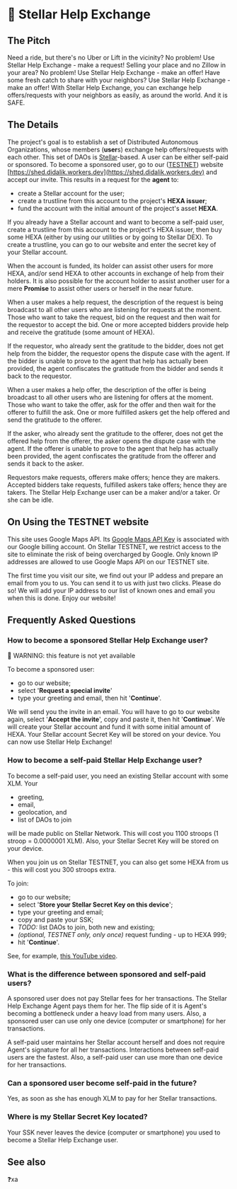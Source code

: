 # 👷 Stellar Help Exchange

## The Pitch

Need a ride, but there's no Uber or Lift in the vicinity? No problem! Use Stellar Help Exchange - make a request! Selling your place and no Zillow in your area? No problem! Use Stellar Help Exchange - make an offer! Have some fresh catch to share with your neighbors? Use Stellar Help Exchange - make an offer! With Stellar Help Exchange, you can exchange help offers/requests with your neighbors as easily, as around the world. And it is SAFE.

## The Details

The project's goal is to establish a set of Distributed Autonomous Organizations, whose members (**user**s) exchange help offers/requests with each other. This set of DAOs is [Stellar](https://stellar.org/)-based. A user can be either self-paid or sponsored. To become a sponsored user, go to our ([TESTNET](#on-using-the-testnet-website)) website [https://shed.didalik.workers.dev](https://shed.didalik.workers.dev) and accept our invite. This results in a request for the **agent** to:

- create a Stellar account for the user;
- create a trustline from this account to the project's **HEXA issuer**;
- fund the account with the initial amount of the project's asset **HEXA**.

If you already have a Stellar account and want to become a self-paid user, create a trustline from this account to the project's HEXA issuer, then buy some HEXA (either by using our utilities or by going to Stellar DEX). To create a trustline, you can go to our website and enter the secret key of your Stellar account.

When the account is funded, its holder can assist other users for more HEXA, and/or send HEXA to other accounts in exchange of help from their holders. It is also possible for the account holder to assist another user for a mere **Promise** to assist other users or herself in the near future.

When a user makes a help request, the description of the request is being broadcast to all other users who are listening for requests at the moment. Those who want to take the request, bid on the request and then wait for the requestor to accept the bid. One or more accepted bidders provide help and receive the gratitude (some amount of HEXA).

If the requestor, who already sent the gratitude to the bidder, does not get help from the bidder, the requestor opens the dispute case with the agent. If the bidder is unable to prove to the agent that help has actually been provided, the agent confiscates the gratitude from the bidder and sends it back to the requestor.

When a user makes a help offer, the description of the offer is being broadcast to all other users who are listening for offers at the moment. Those who want to take the offer, ask for the offer and then wait for the offerer to fulfill the ask. One or more fulfilled askers get the help offered and send the gratitude to the offerer.

If the asker, who already sent the gratitude to the offerer, does not get the offered help from the offerer, the asker opens the dispute case with the agent. If the offerer is unable to prove to the agent that help has actually been provided, the agent confiscates the gratitude from the offerer and sends it back to the asker.

Requestors make requests, offerers make offers; hence they are makers. Accepted bidders take requests, fulfilled askers take offers; hence they are takers. The Stellar Help Exchange user can be a maker and/or a taker. Or she can be idle.

## On Using the TESTNET website

This site uses Google Maps API. Its [Google Maps API Key](https://developers.google.com/maps/documentation/javascript/get-api-key) is associated with our Google billing account. On Stellar TESTNET, we restrict access to the site to eliminate the risk of being overcharged by Google. Only known IP addresses are allowed to use Google Maps API on our TESTNET site.

The first time you visit our site, we find out your IP addess and prepare an email from you to us. You can send it to us with just two clicks. Please do so! We will add your IP address to our list of known ones and email you when this is done. Enjoy our website!

## Frequently Asked Questions

### How to become a sponsored Stellar Help Exchange user?

👷 WARNING: this feature is not yet available

To become a sponsored user:

- go to our website;
- select '**Request a special invite**'
- type your greeting and email, then hit '**Continue**'.

We will send you the invite in an email. You will have to go to our website again, select '**Accept the invite**', copy and paste it, then hit '**Continue**'. We will create your Stellar account and fund it with some initial amount of HEXA. Your Stellar account Secret Key will be stored on your device. You can now use Stellar Help Exchange!

### How to become a self-paid Stellar Help Exchange user?

To become a self-paid user, you need an existing Stellar account with some XLM. Your

- greeting, 
- email, 
- geolocation, and
- list of DAOs to join 

will be made public on Stellar Network. This will cost you 1100 stroops (1 stroop = 0.0000001 XLM). Also, your Stellar Secret Key will be stored on your device.

When you join us on Stellar TESTNET, you can also get some HEXA from us - this will cost you 300 stroops extra.


To join:

- go to our website;
- select '**Store your Stellar Secret Key on this device**';
- type your greeting and email;
- copy and paste your SSK;
- _TODO:_ list DAOs to join, both new and existing;
- _(optional, TESTNET only, only once)_ request funding - up to HEXA 999;
- hit '**Continue**'.

See, for example, [this YouTube video](https://youtu.be/Y8Lia7gIjgM).

### What is the difference between sponsored and self-paid users?

A sponsored user does not pay Stellar fees for her transactions. The Stellar Help Exchange Agent pays them for her. The flip side of it is Agent's becoming a bottleneck under a heavy load from many users. Also, a sponsored user can use only one device (computer or smartphone) for her transactions.

A self-paid user maintains her Stellar account herself and does not require Agent's signature for all her transactions. Interactions between self-paid users are the fastest. Also, a self-paid user can use more than one device for her transactions.

### Can a sponsored user become self-paid in the future?

Yes, as soon as she has enough XLM to pay for her Stellar transactions.

### Where is my Stellar Secret Key located?

Your SSK never leaves the device (computer or smartphone) you used to become a Stellar Help Exchange user.

## See also

❓xa

